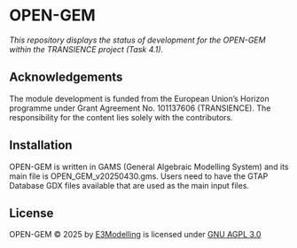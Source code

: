 # OPEN-GEM
*This repository displays the status of development for the OPEN-GEM within the TRANSIENCE project (Task 4.1).*

## Acknowledgements
The module development is funded from the European Union’s Horizon programme under Grant Agreement No. 101137606 (TRANSIENCE). 
The responsibility for the content lies solely with the contributors.

## Installation
OPEN-GEM is written in GAMS (General Algebraic Modelling System) and its main file is OPEN_GEM_v20250430.gms.
Users need to have the GTAP Database GDX files available that are used as the main input files.

## License
OPEN-GEM © 2025 by [E3Modelling](https://e3modelling.com/) is licensed under [GNU AGPL 3.0](https://www.gnu.org/licenses/agpl-3.0.html)
